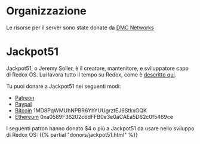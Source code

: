 # Organizzazione

Le risorse per il server sono state donate da [DMC Networks](http://dmcnet.net/)

# Jackpot51

Jackpot51, o Jeremy Soller, è il creatore, mantenitore, e sviluppatore capo di Redox OS. Lui lavora tutto il tempo su Redox, come è [descritto qui](https://www.reddit.com/r/rust/comments/5klu34/funding_redox_os_development/).

Tu puoi donare a Jackpot51 nei seguenti modi:

- [Patreon](https://www.patreon.com/redox_os)
- [Paypal](https://www.paypal.me/redoxos)
- [Bitcoin](bitcoin:1MD8PqWMUhNPBR6YhYUUgrztEJ6StkxGQK) 1MD8PqWMUhNPBR6YhYUUgrztEJ6StkxGQK
- [Ethereum](ethereum:0xa0589F36202c6dFFB0e3e0aCAEa5D62c0f5469ce) 0xa0589F36202c6dFFB0e3e0aCAEa5D62c0f5469ce

I seguenti patron hanno donato $4 o più a Jackpot51 da usare nello sviluppo di Redox OS:
{{% partial "donors/jackpot51.html" %}}
